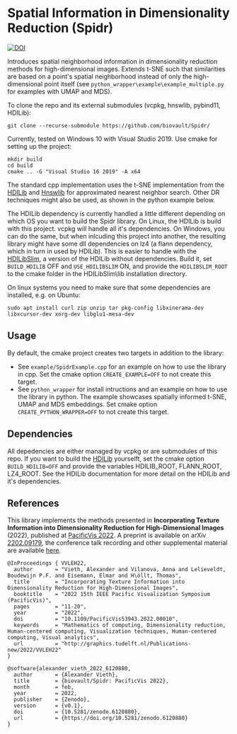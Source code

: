 # Spatial Information in Dimensionality Reduction (Spidr)

[![DOI](https://zenodo.org/badge/460389824.svg)](https://zenodo.org/badge/latestdoi/460389824)

Introduces spatial neighborhood information in dimensionality reduction methods for high-dimensional images. 
Extends t-SNE such that similarities are based on a point's spatial neighborhood instead of only the high-dimensional point itself (see `python_wrapper\example\example_multiple.py` for examples with UMAP and MDS).

To clone the repo and its external submodules (vcpkg, hnswlib, pybind11, HDILib):

```git clone --recurse-submodule https://github.com/biovault/Spidr/```

Currently, tested on Windows 10 with Visual Studio 2019. Use cmake for setting up the project:
```
mkdir build
cd build
cmake .. -G "Visual Studio 16 2019" -A x64
```

The standard cpp implementation uses the t-SNE implementation from the [HDILib](https://github.com/biovault/HDILib) and [Hnswlib](https://github.com/nmslib/hnswlib) for approximated nearest neighbor search. Other DR techniques might also be used, as shown in the python example below.

The HDILib dependency is currently handled a little different depending on which OS you want to build the Spidr library.
On Linux, the HDILib is build with this project. vcpkg will handle all it's dependencies.
On Windows, you can do the same, but when inlcuding this project into another, the resulting library might have some dll dependencies on lz4 (a flann dependency, which in turn in used by HDILib). This is easier to handle with the [HDILibSlim](https://github.com/alxvth/HDILibSlim), a version of the HDILib without dependencies. Build it, set `BUILD_HDILIB` OFF and `USE_HDILIBSLIM` ON, and provide the `HDILIBSLIM_ROOT` to the cmake folder in the HDILibSlim\lib installation directory. 

On linux systems you need to make sure that some dependencies are installed, e.g. on Ubuntu:
```
sudo apt install curl zip unzip tar pkg-config libxinerama-dev libxcursor-dev xorg-dev libglu1-mesa-dev
```

## Usage
By default, the cmake project creates two targets in addition to the library: 
- See `example/SpidrExample.cpp` for an example on how to use the library in cpp. Set the cmake option `CREATE_EXAMPLE=OFF` to not create this target.
- See `python_wrapper` for install intructions and an example on how to use the library in python. The example showcases spatially informed t-SNE, UMAP and MDS embeddings. Set cmake option `CREATE_PYTHON_WRAPPER=OFF` to not create this target.

## Dependencies
All depedencies are either managed by vcpkg or are submodules of this repo. If you want to build the [HDILib](https://github.com/biovault/HDILib) yourselft, set the cmake option `BUILD_HDILIB=OFF` and provide the variables HDILIB_ROOT, FLANN_ROOT, LZ4_ROOT. See the HDILib documentation for more detail on the HDILib and it's dependencies.

## References
This library implements the methods presented in **Incorporating Texture Information into Dimensionality Reduction for High-Dimensional Images** (2022), published at [PacificVis 2022](https://doi.org/10.1109/PacificVis53943.2022.00010). A preprint is available on arXiv [2202.09179](https://arxiv.org/abs/2202.09179), the conference talk recording and other supplemental material are available [here](http://graphics.tudelft.nl/Publications-new/2022/VVLEH22/).

```
@InProceedings { VVLEH22,
  author       = "Vieth, Alexander and Vilanova, Anna and Lelieveldt, Boudewijn P.F. and Eisemann, Elmar and H\öllt, Thomas",
  title        = "Incorporating Texture Information into Dimensionality Reduction for High-Dimensional Images",
  booktitle    = "2022 15th IEEE Pacific Visualization Symposium (PacificVis)",
  pages        = "11-20",
  year         = "2022",
  doi          = "10.1109/PacificVis53943.2022.00010",
  keywords     = "Mathematics of computing, Dimensionality reduction,  Human-centered computing, Visualization techniques, Human-centered computing, Visual analytics",
  url          = "http://graphics.tudelft.nl/Publications-new/2022/VVLEH22"
}

@software{alexander_vieth_2022_6120880,
  author       = {Alexander Vieth},
  title        = {biovault/Spidr: PacificVis 2022},
  month        = feb,
  year         = 2022,
  publisher    = {Zenodo},
  version      = {v0.1},
  doi          = {10.5281/zenodo.6120880},
  url          = {https://doi.org/10.5281/zenodo.6120880}
}
```

